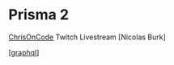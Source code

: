 # Prisma 2

[ChrisOnCode](@ChrisOnCode) Twitch Livestream
[Nicolas Burk]

[[graphql]]

[//begin]: # "Autogenerated link references for markdown compatibility"
[graphql]: ../database/graphql/graphql "GraphQL"
[//end]: # "Autogenerated link references"
